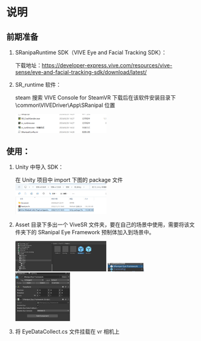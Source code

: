 # 说明
## 前期准备
1. SRanipaRuntime SDK（VIVE Eye and Facial Tracking SDK）：
   
   下载地址：https://developer-express.vive.com/resources/vive-sense/eye-and-facial-tracking-sdk/download/latest/

2. SR_runtime 软件：
   
   steam 搜索 VIVE Console for SteamVR
   下载后在该软件安装目录下 \common\VIVEDriver\App\SRanipal 位置
   
   <img src="images/1.png" width="50%" />

## 使用：
1. Unity 中导入 SDK：
   
   在 Unity 项目中 import 下图的 package 文件
   <img src="images/2.png" width="50%" />

2. Asset 目录下多出一个 ViveSR 文件夹，要在自己的场景中使用，需要将该文件夹下的 SRanipal Eye Framework 预制体加入到场景中。
   
   <img src="images/3.png" width="50%" />
   <img src="images/4.png" width="20%" />
   <img src="images/5.png" width="30%" />

3. 将 EyeDataCollect.cs 文件挂载在 vr 相机上
